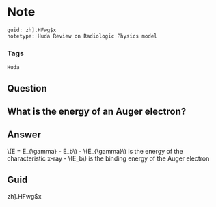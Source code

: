 # Note
```
guid: zh].HFwg$x
notetype: Huda Review on Radiologic Physics model
```

### Tags
```
Huda
```

## Question
<h2>What is the energy of an Auger electron?</h2>

## Answer
<section>
<p>\(E = E_{\gamma} - E_b\)
- \(E_{\gamma}\) is the energy of the characteristic x-ray
- \(E_b\) is the binding energy of the Auger electron</p>

</section>

## Guid
zh].HFwg$x
